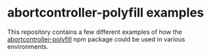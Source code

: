 # abortcontroller-polyfill examples

This repository contains a few different examples of how the
[abortcontroller-polyfill](https://github.com/mo/abortcontroller-polyfill) npm
package could be used in various environments.